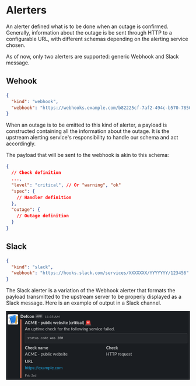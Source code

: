 # Alerters

An alerter defined what is to be done when an outage is confirmed. Generally, information about the outage is be sent through HTTP to a configurable URL, with different schemas depending on the alerting service chosen.

As of now, only two alerters are supported: generic Webhook and Slack message.

## Wehook

```json
{
  "kind": "webhook",
  "webhook": "https://webhooks.example.com/b82225cf-7af2-494c-b570-7850546bf8a3"
}
```

When an outage is to be emitted to this kind of alerter, a payload is constructed containing all the information about the outage. It is the upstream alerting service's responsibility to handle our schema and act accordingly.

The payload that will be sent to the webhook is akin to this schema:

```json
{
  // Check definition
  ...,
  "level": "critical", // Or "warning", "ok"
  "spec": {
    // Handler definition
  },
  "outage": {
    // Outage definition
  }
}
```

## Slack

```json
{
  "kind": "slack",
  "webhook": "https://hooks.slack.com/services/XXXXXXX/YYYYYYY/123456"
}
```

The Slack alerter is a variation of the Webhook alerter that formats the payload transmitted to the upstream server to be properly displayed as a Slack message. Here is an example of output in a Slack channel.

![Defcon Slack alert](./00-assets/defcon-alerter-slack.png)
